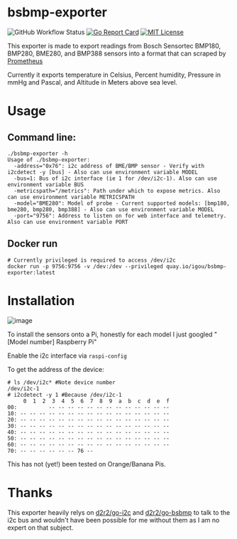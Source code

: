 # bsbmp-exporter
![GitHub Workflow Status](https://img.shields.io/github/workflow/status/david-igou/bsbmp-exporter/push_latest)
[![Go Report Card](https://goreportcard.com/badge/github.com/david-igou/bsbmp-exporter)](https://goreportcard.com/report/github.com/david-igou/bsbmp-exporter) 
[![MIT License](http://img.shields.io/badge/License-MIT-yellow.svg)](./LICENSE)



This exporter is made to export readings from Bosch Sensortec BMP180, BMP280, BME280, and BMP388 sensors into a format that can scraped by [Prometheus](https://prometheus.io)

Currently it exports temperature in Celsius, Percent humidity, Pressure in mmHg and Pascal, and Altitude in Meters above sea level.

# Usage

## Command line:

```shell
./bsbmp-exporter -h
Usage of ./bsbmp-exporter:
  -address="0x76": i2c address of BME/BMP sensor - Verify with i2cdetect -y [bus] - Also can use environment variable MODEL
  -bus=1: Bus of i2c interface (ie 1 for /dev/i2c-1). Also can use environment variable BUS
  -metricspath="/metrics": Path under which to expose metrics. Also can use environment variable METRICSPATH 
  -model="BME280": Model of probe - Current supported models: [bmp180, bme280, bmp280, bmp388] - Also can use environment variable MODEL
  -port="9756": Address to listen on for web interface and telemetry. Also can use environment variable PORT
```

## Docker run

```shell
# Currently privileged is required to access /dev/i2c
docker run -p 9756:9756 -v /dev:/dev --privileged quay.io/igou/bsbmp-exporter:latest
```

# Installation

![image](https://raw.github.com/david-igou/bsbmp-exporter/master/docs/bme280-pizero.jpg)

To install the sensors onto a Pi, honestly for each model I just googled "[Model number] Raspberry Pi"

Enable the i2c interface via `raspi-config`

To get the address of the device:

```shell
# ls /dev/i2c* #Note device number
/dev/i2c-1
# i2cdetect -y 1 #Because /dev/i2c-1
     0  1  2  3  4  5  6  7  8  9  a  b  c  d  e  f
00:          -- -- -- -- -- -- -- -- -- -- -- -- -- 
10: -- -- -- -- -- -- -- -- -- -- -- -- -- -- -- -- 
20: -- -- -- -- -- -- -- -- -- -- -- -- -- -- -- -- 
30: -- -- -- -- -- -- -- -- -- -- -- -- -- -- -- -- 
40: -- -- -- -- -- -- -- -- -- -- -- -- -- -- -- -- 
50: -- -- -- -- -- -- -- -- -- -- -- -- -- -- -- -- 
60: -- -- -- -- -- -- -- -- -- -- -- -- -- -- -- -- 
70: -- -- -- -- -- -- 76 --                         
```

This has not (yet!) been tested on Orange/Banana Pis.

# Thanks

This exporter heavily relys on [d2r2/go-i2c](https://github.com/d2r2/go-i2c) and [d2r2/go-bsbmp](https://github.com/d2r2/go-bsbmp) to talk to the i2c bus and wouldn't have been possible for me without them as I am no expert on that subject.
